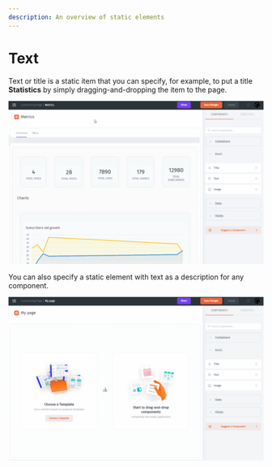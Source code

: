 ```yaml
---
description: An overview of static elements
---
```


# Text

Text or title is a static item that you can specify, for example, to put a title **Statistics** by simply dragging-and-dropping the item to the page.

![](../../.gitbook/assets/GIF125.gif)

You can also specify a static element with text as a description for any component.

![](../../.gitbook/assets/GIF124.gif)

